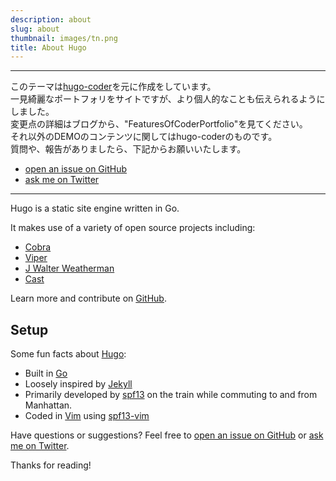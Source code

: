 ```yaml
---
description: about
slug: about
thumbnail: images/tn.png
title: About Hugo
---
```


---------------------------
このテーマは[hugo-coder](https://github.com/luizdepra/hugo-coder)を元に作成をしています。  
一見綺麗なポートフォリをサイトですが、より個人的なことも伝えられるようにしました。  
変更点の詳細はブログから、"FeaturesOfCoderPortfolio"を見てください。  
それ以外のDEMOのコンテンツに関してはhugo-coderのものです。  
質問や、報告がありましたら、下記からお願いいたします。  

* [open an issue on GitHub](https://github.com/naro143/hugo-coder-portfolio/issues/new)  
* [ask me on Twitter](https://twitter.com/naro143)  

---------------------------

Hugo is a static site engine written in Go.


It makes use of a variety of open source projects including:

* [Cobra](https://github.com/spf13/cobra)
* [Viper](https://github.com/spf13/viper)
* [J Walter Weatherman](https://github.com/spf13/jWalterWeatherman)
* [Cast](https://github.com/spf13/cast)

Learn more and contribute on [GitHub](https://github.com/spf13).

## Setup

Some fun facts about [Hugo](http://gohugo.io/):

* Built in [Go](http://golang.org/)
* Loosely inspired by [Jekyll](http://jekyllrb.com/)
* Primarily developed by [spf13](http://spf13.com/) on the train while commuting to and from Manhattan.
* Coded in [Vim](http://vim.org) using [spf13-vim](http://vim.spf13.com/)

Have questions or suggestions? Feel free to [open an issue on GitHub](https://github.com/spf13/hugo/issues/new) or [ask me on Twitter](https://twitter.com/spf13).

Thanks for reading!
